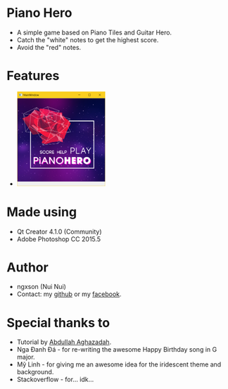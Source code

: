 # Piano Hero

- A simple game based on Piano Tiles and Guitar Hero.
- Catch the "white" notes to get the highest score.
- Avoid the "red" notes.

# Features

- <img src="https://raw.githubusercontent.com/ngxson/LTNC2017/master/demo/1.png" width="200">
		
# Made using 

- Qt Creator 4.1.0 (Community)
- Adobe Photoshop CC 2015.5
	
# Author 

- ngxson (Nui Nui)
- Contact: my [github](https://github.com/ngxson) or my [facebook](https://fb.com/ngxson).

# Special thanks to

- Tutorial by [Abdullah Aghazadah](https://www.youtube.com/watch?v=8ntEQpg7gck).
- Nga Đanh Đá - for re-writing the awesome Happy Birthday song in G major.
- Mỹ Linh - for giving me an awesome idea for the iridescent theme and background.
- Stackoverflow - for... idk...
